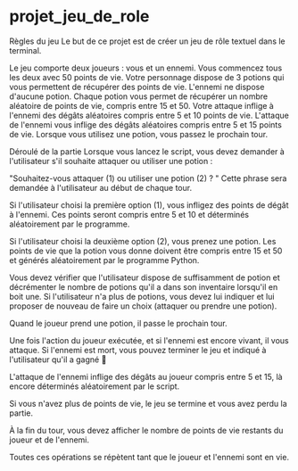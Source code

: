# projet_jeu_de_role
Règles du jeu
Le but de ce projet est de créer un jeu de rôle textuel dans le terminal.

Le jeu comporte deux joueurs : vous et un ennemi.
Vous commencez tous les deux avec 50 points de vie.
Votre personnage dispose de 3 potions qui vous permettent de récupérer des points de vie.
L'ennemi ne dispose d'aucune potion.
Chaque potion vous permet de récupérer un nombre aléatoire de points de vie, compris entre 15 et 50.
Votre attaque inflige à l'ennemi des dégâts aléatoires compris entre 5 et 10 points de vie.
L'attaque de l'ennemi vous inflige des dégâts aléatoires compris entre 5 et 15 points de vie.
Lorsque vous utilisez une potion, vous passez le prochain tour.

Déroulé de la partie
Lorsque vous lancez le script, vous devez demander à l'utilisateur s'il souhaite attaquer ou utiliser une potion :

"Souhaitez-vous attaquer (1) ou utiliser une potion (2) ? "
Cette phrase sera demandée à l'utilisateur au début de chaque tour.

Si l'utilisateur choisi la première option (1), vous infligez des points de dégât à l'ennemi.
Ces points seront compris entre 5 et 10 et déterminés aléatoirement par le programme.

Si l'utilisateur choisi la deuxième option (2), vous prenez une potion.
Les points de vie que la potion vous donne doivent être compris entre 15 et 50 et générés aléatoirement par le programme Python.

Vous devez vérifier que l'utilisateur dispose de suffisamment de potion et décrémenter le nombre de potions qu'il a dans son inventaire lorsqu'il en boit une. Si l'utilisateur n'a plus de potions, vous devez lui indiquer et lui proposer de nouveau de faire un choix (attaquer ou prendre une potion).

Quand le joueur prend une potion, il passe le prochain tour.

Une fois l'action du joueur exécutée, et si l'ennemi est encore vivant, il vous attaque. Si l'ennemi est mort, vous pouvez terminer le jeu et indiqué à l'utilisateur qu'il a gagné 👏

L'attaque de l'ennemi inflige des dégâts au joueur compris entre 5 et 15, là encore déterminés aléatoirement par le script.

Si vous n'avez plus de points de vie, le jeu se termine et vous avez perdu la partie.

À la fin du tour, vous devez afficher le nombre de points de vie restants du joueur et de l'ennemi.

Toutes ces opérations se répètent tant que le joueur et l'ennemi sont en vie.
